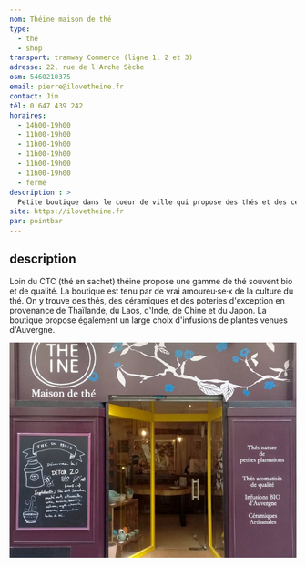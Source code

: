```yaml
---
nom: Théine maison de thé
type: 
  - thé
  - shop
transport: tramway Commerce (ligne 1, 2 et 3)
adresse: 22, rue de l'Arche Sèche
osm: 5460210375
email: pierre@ilovetheine.fr
contact: Jim
tél: 0 647 439 242
horaires:
  - 14h00-19h00
  - 11h00-19h00
  - 11h00-19h00
  - 11h00-19h00
  - 11h00-19h00
  - 11h00-19h00
  - fermé
description : >
  Petite boutique dans le coeur de ville qui propose des thés et des céramiques du Japon et de Chine  
site: https://ilovetheine.fr
par: pointbar
---
```


## description

Loin du CTC (thé en sachet) théine propose une gamme de thé souvent bio et de qualité. La boutique est tenu par de vrai amoureu·se·x de la culture du thé. On y trouve des thés, des céramiques et des poteries d'exception en provenance de Thaïlande, du Laos, d'Inde, de Chine et du Japon. La boutique propose également un large choix d'infusions de plantes venues d'Auvergne.

![Théine maison de thé](./media/theine-maison-de-the.jpg)
